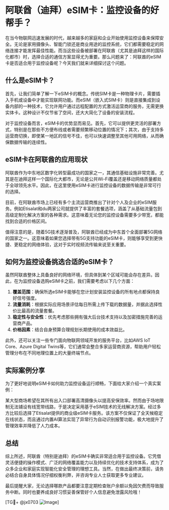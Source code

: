 # 阿联酋（迪拜）eSIM卡：监控设备的好帮手？

在当今物联网迅速发展的时代，越来越多的家庭和企业开始使用监控设备来保障安全。无论是家用摄像头、智能门锁还是商业用途的监控系统，它们都需要稳定的网络连接才能发挥最佳性能。而当这些设备被部署在阿联酋（尤其是迪拜这样的国际化都市）时，选择合适的通信方案显得尤为重要。那么问题来了：阿联酋的eSIM卡是否适合用于监控设备呢？今天我们就来详细探讨这个问题。

## 什么是eSIM卡？

首先，让我们简单了解一下eSIM卡的概念。传统SIM卡是一种物理卡片，需要插入手机或设备中才能实现联网功能。而eSIM（嵌入式SIM卡）则是直接集成到设备内部的一种技术，它允许用户通过远程配置的方式激活运营商的服务，无需更换实体卡。这种设计不仅节省了空间，还大大简化了设备的安装流程。

对于监控设备而言，eSIM卡的优势显而易见。首先，它可以提供更灵活的部署方式，特别是在那些不方便布线或者需要频繁移动位置的情况下；其次，由于支持多运营商切换，即使某一地区的信号不佳，也可以快速调整至其他可用网络，从而确保数据传输的连续性。

## eSIM卡在阿联酋的应用现状

阿联酋作为中东地区数字化转型最成功的国家之一，其通信基础设施非常完善。尤其是在迪拜这样一个国际化大都市，无论是公共Wi-Fi覆盖还是移动网络质量都处于全球领先水平。因此，在这里使用eSIM卡进行监控设备的数据传输是非常可行的选择。

目前，在阿联酋市场上已经有多个主流运营商推出了针对个人及企业的eSIM服务。例如Etisalat和du两家公司就提供了丰富的套餐选项，涵盖了从基础流量包到高级定制化解决方案的各种需求。这意味着无论您的监控设备需要多少带宽，都能找到合适的价格区间。

值得注意的是，随着5G技术逐渐普及，阿联酋已经成为中东首个全面部署5G网络的国家之一。这意味着如果您选择带有5G支持功能的eSIM卡，则能够享受到更快捷、更稳定的网络体验，这对于实时视频流传输来说至关重要。

## 如何为监控设备挑选合适的eSIM卡？

虽然阿联酋整体上具备良好的网络环境，但具体到某个区域可能会存在差异。因此，在为监控设备选购eSIM卡之前，我们需要考虑以下几个方面：

1. **覆盖范围**：确保所选eSIM卡能够在您计划安装监控设备的所有地点都保持良好信号强度。
2. **流量消耗**：根据实际应用场景评估每日所需上传下载的数据量，并据此选择性价比最高的流量套餐。
3. **稳定性与安全性**：优先考虑那些拥有强大后台技术支持以及加密措施完善的运营商产品。
4. **价格因素**：结合自身预算合理规划长期使用的成本效益比。

此外，还可以关注一些专门面向物联网领域开发的服务平台，比如AWS IoT Core、Azure Digital Twins等，它们通常会整合多家运营商资源，帮助用户轻松管理分布在不同地理位置上的大量终端节点。

## 实际案例分享

为了更好地说明eSIM卡如何助力监控设备运行顺畅，下面给大家介绍一个真实案例：

某大型商场希望在其所有出入口部署高清摄像头以提高安保效率。然而由于场地限制无法铺设有线宽带线路，于是决定采用基于eSIM技术的无线解决方案。经过多方比较后选择了Etisalat提供的商业级eSIM卡服务。该方案不仅保证了全天候稳定在线状态，而且通过内置AI算法实现了异常行为自动识别报警功能，极大地提升了管理效率并降低了人力成本。

## 总结

综上所述，阿联酋（特别是迪拜）的eSIM卡确实非常适合用于监控设备。它凭借灵活便捷的操作模式、广泛的网络覆盖能力以及持续优化的技术支持体系，成为了众多企业和家庭实现智能化安全管理的理想工具。当然，在做出最终决策前，请务必结合自身具体情况仔细权衡利弊，并咨询专业人士获取更多专业建议。

最后提醒大家，无论选择哪款产品都要注意定期检查账户余额以免因欠费而导致服务中断。同时也要养成良好习惯妥善保管好个人信息避免泄露风险哦！

[TG💪+ @jx0703 ![Image](https://github.com/user-attachments/assets/dbca1d08-cadb-493c-b0ec-ad6f7a83f270)]